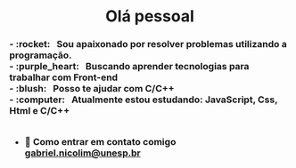 
<!-- <img width="auto" src="https://avatars2.githubusercontent.com/u/69210720?s=400&u=1cb3d5414fd8a623ccb90569af6627d714943413&v=4"> -->
 <h1 align = "center">Olá pessoal</h1>
 <h3>- :rocket:  &nbsp; Sou apaixonado por resolver problemas utilizando a programação.
 <br/>- :purple_heart: &nbsp; Buscando aprender tecnologias para trabalhar com Front-end 
 <br/>- :blush: &nbsp; Posso te ajudar com C/C++
 <br/>- :computer: &nbsp; Atualmente estou estudando: JavaScript, Css, Html e C/C++</br></br>

 - :email: Como entrar em contato comigo **gabriel.nicolim@unesp.br**
 </h3>